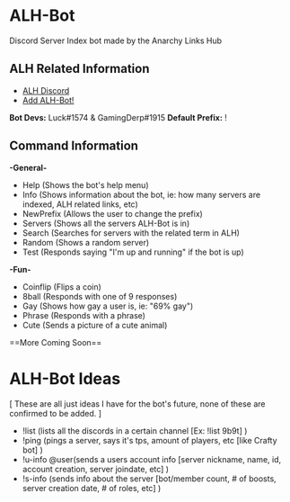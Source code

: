# ALH-Bot
Discord Server Index bot made by the Anarchy Links Hub

## ALH Related Information
- [ALH Discord](https://discord.gg/AQ5bmfP)
- [Add ALH-Bot!](https://discord.com/api/oauth2/authorize?client_id=749364874815078523&permissions=0&scope=bot)

**Bot Devs:** Luck#1574 & GamingDerp#1915 **Default Prefix:** !

## Command Information

**-General-**
- Help (Shows the bot's help menu)
- Info (Shows information about the bot, ie: how many servers are indexed, ALH related links, etc)
- NewPrefix (Allows the user to change the prefix)
- Servers (Shows all the servers ALH-Bot is in)
- Search (Searches for servers with the related term in ALH)
- Random (Shows a random server)
- Test (Responds saying "I'm up and running" if the bot is up)

**-Fun-**
- Coinflip (Flips a coin)
- 8ball (Responds with one of 9 responses)
- Gay (Shows how gay a user is, ie: "69% gay")
- Phrase (Responds with a phrase)
- Cute (Sends a picture of a cute animal)
  
==More Coming Soon==
  

# ALH-Bot Ideas

[ These are all just ideas I have for the bot's future, none of these are confirmed to be added. ]


- !list (lists all the discords in a certain channel [Ex: !list 9b9t] )
- !ping (pings a server, says it's tps, amount of players, etc [like Crafty bot] )
- !u-info @user(sends a users account info [server nickname, name, id, account creation, server joindate, etc] )
- !s-info (sends info about the server [bot/member count, # of boosts, server creation date, # of roles, etc] )
